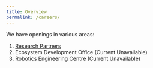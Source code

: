 ```yaml
---
title: Overview
permalink: /careers/
---
```

We have openings in various areas:
1. [Research Partners](/careers/research)
2. Ecosystem Development Office (Current Unavailable)
3. Robotics Engineering Centre (Current Unavailable)